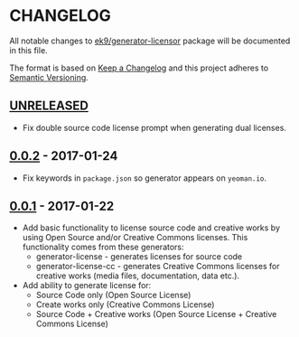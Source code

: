 # CHANGELOG

All notable changes to [ek9/generator-licensor][0] package will be documented
in this file.

The format is based on [Keep a Changelog](http://keepachangelog.com/)
and this project adheres to [Semantic Versioning](http://semver.org/).

## [UNRELEASED]

- Fix double source code license prompt when generating dual licenses.

## [0.0.2] - 2017-01-24

- Fix keywords in `package.json` so generator appears on `yeoman.io`.

## [0.0.1] - 2017-01-22

- Add basic functionality to license source code and creative works by using
  Open Source and/or Creative Commons licenses. This functionality comes from
  these generators:
    - generator-license - generates licenses for source code
    - generator-license-cc - generates Creative Commons licenses for creative
      works (media files, documentation, data etc.).
- Add ability to generate license for:
    - Source Code only (Open Source License)
    - Create works only (Creative Commons License)
    - Source Code + Creative works (Open Source License + Creative Commons
      License)

[UNRELEASED]: https://github.com/ek9/generator-licensor/compare/v0.0.2...HEAD
[0.0.2]: https://github.com/ek9/generator-licensor/releases/tag/v0.0.2
[0.0.1]: https://github.com/ek9/generator-licensor/releases/tag/v0.0.1
[0]: https://github.com/ek9/generator-licensor
